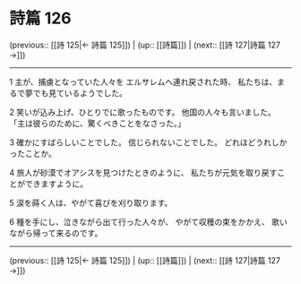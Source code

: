 # 詩篇 126

(previous:: [[詩 125|← 詩篇 125]]) | (up:: [[詩篇]]) | (next:: [[詩 127|詩篇 127 →]])

***


1 主が、捕虜となっていた人々を エルサレムへ連れ戻された時、 私たちは、まるで夢でも見ているようでした。 

2 笑いが込み上げ、ひとりでに歌ったものです。 他国の人々も言いました。 「主は彼らのために、驚くべきことをなさった。」 

3 確かにすばらしいことでした。 信じられないことでした。 どれほどうれしかったことか。 

4 旅人が砂漠でオアシスを見つけたときのように、 私たちが元気を取り戻すことができますように。 

5 涙を蒔く人は、やがて喜びを刈り取ります。 

6 種を手にし、泣きながら出て行った人々が、 やがて収穫の束をかかえ、 歌いながら帰って来るのです。

***

(previous:: [[詩 125|← 詩篇 125]]) | (up:: [[詩篇]]) | (next:: [[詩 127|詩篇 127 →]])

